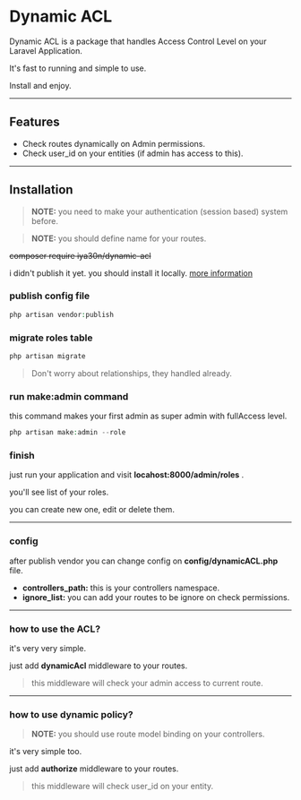 # Dynamic ACL

Dynamic ACL is a package that handles Access Control Level on your Laravel Application.

It's fast to running and simple to use.

Install and enjoy.

---

## Features

- Check routes dynamically on Admin permissions.
- Check user_id on your entities (if admin has access to this).

---

## Installation

> **NOTE:** you need to make your authentication (session based) system before.

> **NOTE:** you should define name for your routes.


~~composer require iya30n/dynamic-acl~~

i didn't publish it yet. you should install it locally. [more information](https://getcomposer.org/doc/05-repositories.md#path)


### publish config file

```php
php artisan vendor:publish
```

### migrate roles table

```php
php artisan migrate
```

> Don't worry about relationships, they handled already.

### run make:admin command

this command makes your first admin as super admin with fullAccess level.

```php
php artisan make:admin --role
```

### finish

just run your application and visit **locahost:8000/admin/roles** .

you'll see list of your roles.

you can create new one, edit or delete them.

---

### config

after publish vendor you can change config on **config/dynamicACL.php** file.

- **controllers_path:** this is your controllers namespace.
- **ignore_list:** you can add your routes to be ignore on check permissions.

---

### how to use the ACL?

it's very very simple.

just add **dynamicAcl** middleware to your routes.

> this middleware will check your admin access to current route.

---

### how to use dynamic policy?

> **NOTE:** you should use route model binding on your controllers.

it's very simple too.

just add **authorize** middleware to your routes.

> this middleware will check user_id on your entity.
